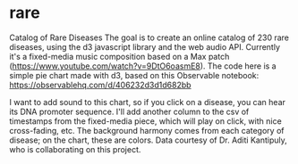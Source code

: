 # rare
Catalog of Rare Diseases
The goal is to create an online catalog of 230 rare diseases, using the d3 javascript library and the web audio API. Currently it's a fixed-media music composition based on a Max patch (https://www.youtube.com/watch?v=9DtO6oasmE8). 
The code here is a simple pie chart made with d3, based on this Observable notebook: https://observablehq.com/d/406232d3d1d682bb

I want to add sound to this chart, so if you click on a disease, you can hear its DNA promoter sequence. I'll add another column to the csv of timestamps from the fixed-media piece, which will play on click, with nice cross-fading, etc. The background harmony comes from each category of disease; on the chart, these are colors.
Data courtesy of Dr. Aditi Kantipuly, who is collaborating on this project.
